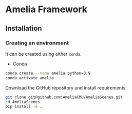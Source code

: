# Amelia Framework

## Installation

### Creating an environment

It can be created using either `conda`.

- Conda

```bash
conda create --name amelia python=3.9
conda activate amelia
```

Download the GitHub repository and install requirements:

```bash
git clone git@github.com:AmeliaCMU/AmeliaScenes.git
cd AmeliaScenes
pip install -e .
```

